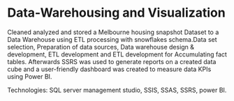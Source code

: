 # Data-Warehousing and Visualization
Cleaned analyzed and stored a Melbourne housing snapshot Dataset to a Data  Warehouse using ETL processing with snowflakes schema.Data set selection, Preparation of data sources, Data warehouse design & development, ETL development and ETL development for Accumulating fact tables. Afterwards SSRS  was used to generate reports on a created data cube and a user-friendly  dashboard was created to measure data KPIs using Power BI. 

Technologies: SQL server management studio, SSIS, SSAS, SSRS, power BI.
